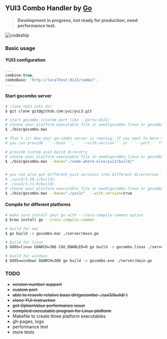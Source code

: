 ## YUI3 Combo Handler by [Go](http://golang.org)

> **Development in progress, not ready for production, need performance test.**

![codeship](https://www.codeship.io/projects/65ac3150-ffd8-0130-98f8-1e341069b8b0/status)

### Basic usage
#### YUI3 configuration
```javascript
....
combine:true,
comboBase: 'http://localhost:8123/combo?',
....
```

#### Start gocombo server
```bash
# clone YUI3 into dir
$ git clone git@github.com:yui/yui3.git

# start gocombo (custom port like --port=:4321)
# choose your platform executable file in need(gocombo.linux or gocombo.exe)
$ ./bin/gocombo.mac

# That's it! Now your go-combo server is running. If you want to more customization,
# you can provide ```--base```, ```--with-version``` or ```--port``` flags.

# provide custom yui3 build direcotry
# choose your platform executable file in need(gocombo.linux or gocombo.exe)
$ ./bin/gocombo.mac --base="./some-where-else/yui3/build/"


# you can also put different yui3 versions into different directories like this
# ./yui3/3.10.1/build/.
# ./yui3/3.11.0/build/.
# choose your platform executable file in need(gocombo.linux or gocombo.exe)
$ ./bin/gocombo.mac --base="./yui3/"  --with-version=true
```

#### Compile for different platforms
```bash
# make sure install your go with --cross-compile-common option
$ brew install go --cross-compile-common

# build for mac
$ go build -o gocombo.mac ./server/main.go

# build for linux
$ GOOS=linux GOARCH=386 CGO_ENABLED=0 go build -o gocombo.linux ./server/main.go

# build for windows
$ GOOS=windows GOARCH=386 go build -o gocombo.exe ./server/main.go
```

### TODO
* ~~version number support~~
* ~~custom port~~
* ~~able to resovle relative base dir(gocombo ../yui3/build/ )~~
* ~~clone YUI instruction~~
* ~~get OptionValue performance issue~~
* ~~compiled executable program for Linux platform~~
* Makefile to create three platform executables
* gh-pages, logo
* performance test
* more tests

